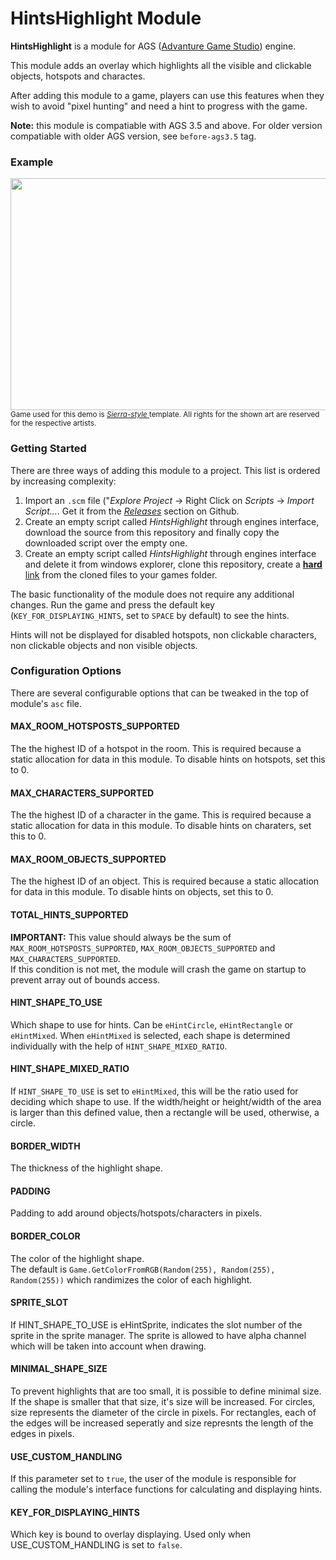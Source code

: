 HintsHighlight Module
======================

**HintsHighlight** is a module for AGS ([Advanture Game Studio](http://www.adventuregamestudio.co.uk/)) engine. 

This module adds an overlay which highlights all the visible and clickable objects, hotspots and charactes.

After adding this module to a game, players can use this features when they wish to avoid "pixel hunting" and need a hint to progress with the game.

**Note:** this module is compatiable with AGS 3.5 and above. For older version compatiable with older AGS version, see `before-ags3.5` tag.

### Example
<img src="screenshots/demo.gif" width="635px" height="371px" />
<sup> Game used for this demo is <i><a href="https://github.com/adventuregamestudio/ags-templates/blob/master/Templates/Sierra-style.agt">Sierra-style </a></i> template. All rights for the shown art are reserved for the respective artists. </sup>

### Getting Started

There are three ways of adding this module to a project. This list is ordered by increasing complexity:

1. Import an `.scm` file ("_Explore Project_ -> Right Click on _Scripts_ -> _Import Script..._. Get it from the [_Releases_](https://github.com/alkhimey/HintsHighlight/releases) section on Github.
2. Create an empty script called _HintsHighlight_ through engines interface, download the source from this repository and finally copy the downloaded script over the empty one. 
3. Create an empty script called _HintsHighlight_ through engines interface and delete it from windows explorer, clone this repository, create a [**hard** link](https://docs.microsoft.com/en-us/windows-server/administration/windows-commands/mklink) from the cloned files to your games folder.

The basic functionality of the module does not require any additional changes. Run the game and press the default key (`KEY_FOR_DISPLAYING_HINTS`, set to `SPACE` by default) to see the hints.

Hints will not be displayed for disabled hotspots, non clickable characters, non clickable objects and non visible objects.

### Configuration Options

There are several configurable options that can be tweaked in the top of module's `asc` file.

#### MAX_ROOM_HOTSPOSTS_SUPPORTED
The the highest ID of a hotspot in the room. This is required because a 
static allocation for data in this module.
To disable hints on hotspots, set this to 0.

#### MAX_CHARACTERS_SUPPORTED
The the highest ID of a character in the game. This is required because a 
static allocation for data in this module.
To disable hints on charaters, set this to 0.

#### MAX_ROOM_OBJECTS_SUPPORTED
The the highest ID of an object. This is required because a 
static allocation for data in this module.
To disable hints on objects, set this to 0.

#### TOTAL_HINTS_SUPPORTED
**IMPORTANT:** This value should always be the sum of 
`MAX_ROOM_HOTSPOSTS_SUPPORTED`, `MAX_ROOM_OBJECTS_SUPPORTED` and `MAX_CHARACTERS_SUPPORTED`. <br>
If this condition is not met, the module will crash the game on startup to prevent array out of 
bounds access.

#### HINT_SHAPE_TO_USE
Which shape to use for hints. Can be `eHintCircle`, `eHintRectangle` or `eHintMixed`.
When `eHintMixed` is selected, each shape is determined individually with the help of `HINT_SHAPE_MIXED_RATIO`.

#### HINT_SHAPE_MIXED_RATIO
If `HINT_SHAPE_TO_USE` is set to `eHintMixed`, this will be the ratio used for deciding
which shape to use.
If the width/height or height/width of the area is larger than this
defined value, then a rectangle will be used, otherwise, a circle. 

#### BORDER_WIDTH
The thickness of the highlight shape.

#### PADDING
Padding to add around objects/hotspots/characters in pixels.

#### BORDER_COLOR
The color of the highlight shape. <br>
The default is `Game.GetColorFromRGB(Random(255), Random(255), Random(255))` which randimizes the color of each highlight.

#### SPRITE_SLOT
If HINT_SHAPE_TO_USE is eHintSprite, indicates the slot number of the sprite in the sprite manager.
The sprite is allowed to have alpha channel which will be taken into account when drawing.

#### MINIMAL_SHAPE_SIZE
To prevent highlights that are too small, it is possible to define minimal
size. If the shape is smaller that that size, it's size will be increased.
For circles, size represents the diameter of the circle in pixels.
For rectangles, each of the edges will be increased seperatly and size represnts the length of the edges in pixels.

#### USE_CUSTOM_HANDLING
If this parameter set to `true`, the user of the module is responsible for
calling the module's interface functions for calculating and displaying hints.

#### KEY_FOR_DISPLAYING_HINTS
Which key is bound to overlay displaying.
Used only when USE_CUSTOM_HANDLING is set to `false`.
